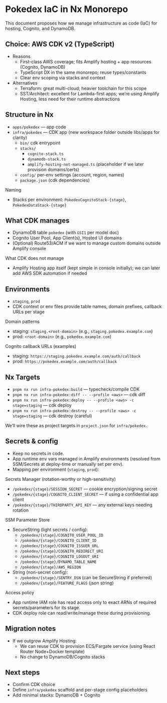 # Pokedex IaC in Nx Monorepo

This document proposes how we manage infrastructure as code (IaC) for hosting, Cognito, and DynamoDB.

## Choice: AWS CDK v2 (TypeScript)

- Reasons
  - First-class AWS coverage; fits Amplify hosting + app resources (Cognito, DynamoDB)
  - TypeScript DX in the same monorepo; reuse types/constants
  - Clear env scoping via stacks and context
- Alternatives
  - Terraform: great multi-cloud; heavier toolchain for this scope
  - SST/Architect: excellent for Lambda-first apps; we’re using Amplify Hosting, less need for their runtime abstractions

## Structure in Nx

- `apps/pokedex` — app code
- `infra/pokedex` — CDK app (new workspace folder outside libs/apps for clarity)
  - `bin/` cdk entrypoint
  - `stacks/`
    - `cognito-stack.ts`
    - `dynamodb-stack.ts`
    - `amplify-hosting-not-managed.ts` (placeholder if we later provision domains/certs)
  - `config/` per-env settings (account, region, names)
  - `package.json` (cdk dependencies)

Naming
- Stacks per environment: `PokedexCognitoStack-{stage}`, `PokedexDataStack-{stage}`

## What CDK manages

- DynamoDB table `pokedex` (with `GSI1` per model doc)
- Cognito User Pool, App Client(s), Hosted UI domains
- (Optional) Route53/ACM if we want to manage custom domains outside Amplify console

What CDK does not manage
- Amplify Hosting app itself (kept simple in console initially); we can later add AWS SDK automation if needed

## Environments

- `staging`, `prod`
- CDK context or env files provide table names, domain prefixes, callback URLs per stage

Domain patterns
- staging: `staging.<root-domain>` (e.g., `staging.pokedex.example.com`)
- prod: `<root-domain>` (e.g., `pokedex.example.com`)

Cognito callback URLs (examples)
- staging: `https://staging.pokedex.example.com/auth/callback`
- prod: `https://pokedex.example.com/auth/callback`

## Nx Targets

- `pnpm nx run infra-pokedex:build` — typecheck/compile CDK
- `pnpm nx run infra-pokedex:diff -- --profile <aws>` — cdk diff
- `pnpm nx run infra-pokedex:deploy -- --profile <aws> -c stage=staging` — cdk deploy
- `pnpm nx run infra-pokedex:destroy -- --profile <aws> -c stage=staging` — cdk destroy (careful)

We’ll wire these as project targets in `project.json` for `infra/pokedex`.

## Secrets & config

- Keep no secrets in code.
- App runtime env vars managed in Amplify environments (resolved from SSM/Secrets at deploy-time or manually set per env).
- Mapping per environment (`staging`, `prod`):

Secrets Manager (rotation-worthy or high-sensitivity)
- `/pokedex/{stage}/SESSION_SECRET` — cookie encryption/signing secret
- `/pokedex/{stage}/COGNITO_CLIENT_SECRET` — if using a confidential app client
- `/pokedex/{stage}/THIRDPARTY_API_KEY` — any external keys needing rotation

SSM Parameter Store
- SecureString (light secrets / config):
  - `/pokedex/{stage}/COGNITO_USER_POOL_ID`
  - `/pokedex/{stage}/COGNITO_CLIENT_ID`
  - `/pokedex/{stage}/COGNITO_ISSUER_URL`
  - `/pokedex/{stage}/COGNITO_REDIRECT_URI`
  - `/pokedex/{stage}/COGNITO_LOGOUT_URI`
  - `/pokedex/{stage}/DYNAMO_TABLE_NAME`
  - `/pokedex/{stage}/AWS_REGION`
- String (non-secret config):
  - `/pokedex/{stage}/SENTRY_DSN` (can be SecureString if preferred)
  - `/pokedex/{stage}/FEATURE_FLAGS` (json string)

Access policy
- App runtime IAM role has read access only to exact ARNs of required secrets/parameters for its stage.
- CDK deploy role can read/write/manage these during provisioning.

## Migration notes

- If we outgrow Amplify Hosting:
  - We can reuse CDK to provision ECS/Fargate service (using React Router Node+Docker template)
  - No change to DynamoDB/Cognito stacks

## Next steps

- Confirm CDK choice
- Define `infra/pokedex` scaffold and per-stage config placeholders
- Add minimal stacks: DynamoDB + Cognito
